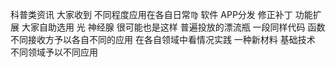 科普类资讯 大家收到 不同程度应用在各自日常♍︎
软件 APP分发 修正补丁 功能扩展 大家自助选用
光 神经腺 很可能也是这样 普遍投放的漂流瓶
一段同样代码 函数 不同接收方予以各自不同的应用
在各自领域中看情况实践
一种新材料 基础技术 不同领域予以不同应用

